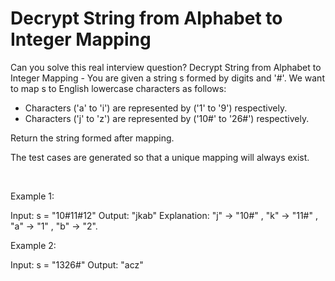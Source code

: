 # Decrypt String from Alphabet to Integer Mapping

Can you solve this real interview question? Decrypt String from Alphabet to Integer Mapping - You are given a string s formed by digits and '#'. We want to map s to English lowercase characters as follows:

 * Characters ('a' to 'i') are represented by ('1' to '9') respectively.
 * Characters ('j' to 'z') are represented by ('10#' to '26#') respectively.

Return the string formed after mapping.

The test cases are generated so that a unique mapping will always exist.

 

Example 1:


Input: s = "10#11#12"
Output: "jkab"
Explanation: "j" -> "10#" , "k" -> "11#" , "a" -> "1" , "b" -> "2".


Example 2:


Input: s = "1326#"
Output: "acz"